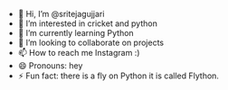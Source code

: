 - 👋 Hi, I’m @sritejagujjari
- 👀 I’m interested in cricket and python
- 🌱 I’m currently learning Python
- 💞️ I’m looking to collaborate on projects
- 📫 How to reach me Instagram :)
- 😄 Pronouns: hey
- ⚡ Fun fact: there is a fly on Python it is called Flython.

<!---
sriteja123gujjari/sriteja123gujjari is a ✨ special ✨ repository because its `README.md` (this file) appears on your GitHub profile.
You can click the Preview link to take a look at your changes.
--->
